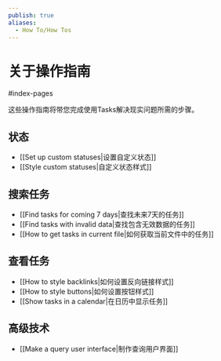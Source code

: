 ```yaml
---
publish: true
aliases:
  - How To/How Tos
---
```


# 关于操作指南

<span class="related-pages">#index-pages</span>

这些操作指南将带您完成使用Tasks解决现实问题所需的步骤。

## 状态

- [[Set up custom statuses|设置自定义状态]]
- [[Style custom statuses|自定义状态样式]]

## 搜索任务

- [[Find tasks for coming 7 days|查找未来7天的任务]]
- [[Find tasks with invalid data|查找包含无效数据的任务]]
- [[How to get tasks in current file|如何获取当前文件中的任务]]

## 查看任务

- [[How to style backlinks|如何设置反向链接样式]]
- [[How to style buttons|如何设置按钮样式]]
- [[Show tasks in a calendar|在日历中显示任务]]

## 高级技术

- [[Make a query user interface|制作查询用户界面]]
